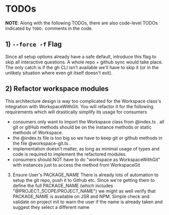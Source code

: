 # TODOs

**NOTE**: Along with the following TODOs, there are also code-level TODOs indicated by `TODO:` comments in the code.

## 1) `--force -f` Flag

Since all setup options already have a safe default, introduce this flag to skip all interactive questions. A whole repo + github sync would take place. The only catch is if the gh CLI isn't available we'll have to skip it (or in the unlikely situation where even git itself doesn't exit).

## 2) Refactor workspace modules

This architecture design is way too complicated for the Workspace class's integration with WorkspaceWithGit. You will refactor it for the following requirements which will drastically simplify its usage for consumers

- consumers only want to import the Workspace class from @index.ts . all git or gitHub methods should be on the instance methods or static methods of Workspace.
- the @index.ts file is too big so we have to keep git or github methods in the file @workspace-git.ts .
- implementation doesn't matter, as long as minimal usage of types and code is required to implement the refactored modules.
- consumers should NOT have to do "workspace as WorkspaceWithGit" with instances just to access the method from WorkspaceGit

3) Ensure User's PACKAGE_NAME
There is already lots of automation to setup the git repo, push it to Github etc. Since we're getting them to define the full PACKAGE_NAME (which includes "@PROJECT_SCOPE/PROJECT_NAME") we might as well verify that PACKAGE_NAME is available on JSR and NPM. Simple check and validate on project init to warn the user if the name is already taken and suggest they select a different name

